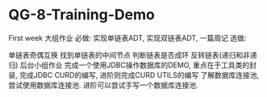 # QG-8-Training-Demo
First week
大组作业
必做: 实现单链表ADT, 实现双链表ADT, 一篇周记 选做:

单链表奇偶互换
找到单链表的中间节点
判断链表是否成环
反转链表(递归和非递归)
后台小组作业
完成一个使用JDBC操作数据库的DEMO, 重点在于工具类的封装, 完成JDBC CURD的编写, 进阶则完成CURD UTILS的编写
了解数据库连接池, 尝试使用数据库连接池. 进阶可以尝试手写一个数据库连接池.
